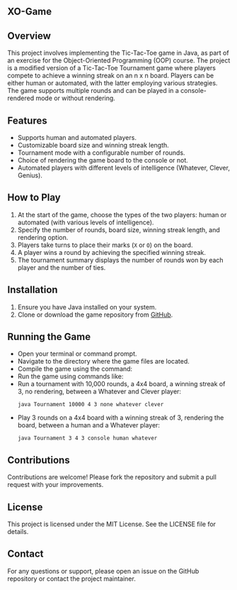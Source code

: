 ## XO-Game

## Overview
This project involves implementing the Tic-Tac-Toe game in Java, as part of an exercise for the Object-Oriented Programming (OOP) course. The project is a modified version of a Tic-Tac-Toe Tournament game where players compete to achieve a winning streak on an n x n board. Players can be either human or automated, with the latter employing various strategies. The game supports multiple rounds and can be played in a console-rendered mode or without rendering.

## Features
- Supports human and automated players.
- Customizable board size and winning streak length.
- Tournament mode with a configurable number of rounds.
- Choice of rendering the game board to the console or not.
- Automated players with different levels of intelligence (Whatever, Clever, Genius).

## How to Play
1. At the start of the game, choose the types of the two players: human or automated (with various levels of intelligence).
2. Specify the number of rounds, board size, winning streak length, and rendering option.
3. Players take turns to place their marks (`X` or `O`) on the board.
4. A player wins a round by achieving the specified winning streak.
5. The tournament summary displays the number of rounds won by each player and the number of ties.

## Installation
1. Ensure you have Java installed on your system.
2. Clone or download the game repository from [GitHub](https://github.com/jamilbar/XO-Game).

## Running the Game
- Open your terminal or command prompt.
- Navigate to the directory where the game files are located.
- Compile the game using the command:
- Run the game using commands like:
- Run a tournament with 10,000 rounds, a 4x4 board, a winning streak of 3, no rendering, between a Whatever and Clever player:
  ```
  java Tournament 10000 4 3 none whatever clever
  ```
- Play 3 rounds on a 4x4 board with a winning streak of 3, rendering the board, between a human and a Whatever player:
  ```
  java Tournament 3 4 3 console human whatever
  ```
## Contributions
Contributions are welcome! Please fork the repository and submit a pull request with your improvements.

## License
This project is licensed under the MIT License. See the LICENSE file for details.

## Contact
For any questions or support, please open an issue on the GitHub repository or contact the project maintainer.
